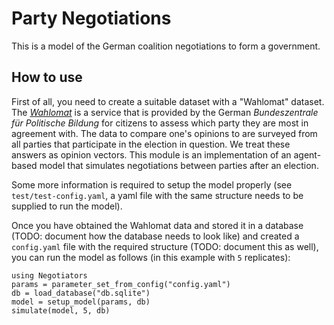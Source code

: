 # Party Negotiations

This is a model of the German coalition negotiations to form a government.


## How to use

First of all, you need to create a suitable dataset with a "Wahlomat" dataset.
The [*Wahlomat*](https://www.bpb.de/politik/wahlen/wahl-o-mat/) is a service that is provided by the German *Bundeszentrale für Politische Bildung* for citizens to assess which party they are most in agreement with.
The data to compare one's opinions to are surveyed from all parties that participate in the election in question.
We treat these answers as opinion vectors.
This module is an implementation of an agent-based model that simulates negotiations between parties after an election.

Some more information is required to setup the model properly (see `test/test-config.yaml`, a yaml file with the same structure needs to be supplied to run the model).

Once you have obtained the Wahlomat data and stored it in a database (TODO: document how the database needs to look like) and created a `config.yaml` file with the required structure (TODO: document this as well), you can run the model as follows (in this example with `5` replicates):

```{julia}
using Negotiators
params = parameter_set_from_config("config.yaml")
db = load_database("db.sqlite")
model = setup_model(params, db)
simulate(model, 5, db)
```
